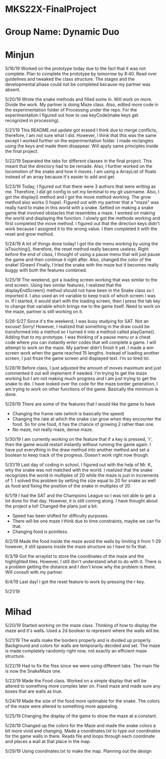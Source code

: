 # MKS22X-FinalProject

# Group Name: Dynamic Duo
# Minjun
5/16/19
Worked on the prototype today due to the fact that it was not complete. Plan to complete the prototype by tomorrow by 8:40.
Read over guidelines and tweaked the class structure. The stages and the developmental phase could not be completed because my partner was absent.

5/20/19
Wrote the snake methods and filled some in. Will work on more. Divide the work. My partner is doing Maze class. Also, edited more code in the experimentation folder of Processing under the repo. For the experimentation I figured out how to use keyCode(make keys get recognized in processing).

5/21/19
This README.md update got erased I think due to merge conflicts, therefore, I am not sure what I did. However, i think that this was the same except I worked further on the experimentation folder. I made rectangles using the keys and made them disappear. Will apply same principles inside the final project.

5/22/19
Separated the tabs for different classes in the final project. This meant that the directory had to be remade. Also, I further worked on the locomotion of the snake and how it moves. I am using a ArrayList of floats instead of an array because it's easier to add and get.

5/23/19
Today, I figured out that there were 3 authors that were writing as me. Therefore, I did git config to set my terminal to my git username. Also, I got the display() method and I got the move method working. The grow method also works (I hope). Figured out with my partner that a "maze" was really hard to make in this world with a snake. Settled on making a snake game that involved obstacles that resembles a maze. I worked on making the world and displaying the function. I slowly got the methods working and first completed the move method. I figured out that the direction keys didn't work because I assigned it to the wrong value. I then completed it with the reset and grow method.

5/24/19
A lot of things done today! I got the die menu working by using the isTouching(), therefore, the reset method really became useless. Right before the end of class, I thought of using a pause menu that will just pause the game and then continue it right after. Also, changed the color of the snake! (Green) Finally, I tried the snake with the maze but it becomes really buggy with both the features combined.

5/25/19
The weekend, got a loading screen working that was similar to the end screen. Using two similar features, I realized that the displayEndScreen() method should not have been in the Snake class so I imported it. I also used an int variable to keep track of which screen I was in. If I started, it would start with the loading screen, then I press the tab key to change that variable which brings me to the game itself. Need to work on the maze, partner is still working on it.

5/26-5/27
Since it's the weekend, I was busy studying for SAT. Not an excuse! Sorry!
However, I realized that something in the draw could be transformed into a method so I turned it into a method called playGame(). Adding that to my prototype.
I was thinking of a pause menu or a cheat code where you can instantly enter codes that will complete a game.
I will attempt to work on the maze. My partner didn't finish it yet. I made a win screen work when the game reached 15 lengths. Instead of loading another screen, I just froze the game screen and displayed text. I'm so tired lol.

5/28/19
Before class, I just adjusted the amount of moves maximum and just commented it out will implement if needed. I'm trying to get the maze working but I am not making much progress and I am just trying to get the snake to die. I have looked over the code for the maze border generation, I am trying to work on other functions of the game. Basically the minimum is done.

5/29/19
There are some of the features that I would like the game to have
- Changing the frame rate (which is basically the speed)
- Changing the rate at which the snake can grow when they encounter the food. So for one food, it has the chance of growing 2 rather than one.
- No maze, not really maze, dense maze.

5/30/19
I am currently working on the feature that if a key is pressed, 'r', then the game would restart instantly without running the game again. I have put everything in the draw method into another method and set a boolean to keep track of the progress. Doesn't work right now though.

5/31/19
Last day of coding in school, I figured out with the help of Mr. K, why the snake was not matched with the world. I realized that the snake recognizes the world in multiples of 20 while the maze is just in increments of 1. I solved this problem by setting the size equal to 20 for snake as well as food and fixing the position of the snake in multiples of 20.

6/1/19
I had the SAT and the Champions League so I was not able to get a lot done for that day. However, it is still coming along. I have thought about the project a lot!
Changed the plans just a bit.
- Speed has been shifted for difficulty purposes.
- There will be one maze I think due to time constraints, maybe we can fix that.
- Changing food is pointless.

6/2/19
Made the food inside the maze avoid the walls by limiting it from 1-29 however, it still spawns inside the maze structure so I have to fix that.

6/3/19
Got the arraylist to store the coordinates of the maze and the highlighted tiles. However, I still don't understand what to do with it. There is a problem getting the distance and I don't know why the problem is there. Will consult with my partner.

6/4/19
Last day! I got the reset feature to work by pressing the r key. 

5/21/19
# Mihad
5/20/19
Started working on the maze class. Thinking of how to display the maze and it's walls. Used a 2d boolean to represent where the walls will be.

5/21/19
The walls make the borders properly and is divided up properly. Background and colors for walls are temporarily decided and set. The maze is made completely randomly right now, not exactly an efficient maze structure.

5/22/19
Had to fix the files since we were using different tabs. The main file is now the SnakeMaze one.

5/23/19
Made the Food class. Worked on a simple display that will be altered to something more complex later on.
Fixed maze and made sure any boxes that are walls as true.

5/24/19
Made the size of the food more optimable for the snake.
The colors of the maze were altered to something more appealing.

5/25/19
Changing the display of the game to show the maze at a constant.

5/28/19
Changed up the colors for the Maze and made the snake colors a bit more vivid and changing.
Made a coordinates.txt to type out coordinates for the game walls in there.
Reads file and loops through each coordinate and places a wall at that place in the map.

5/29/19
Using coordinates.txt to make the map. Planning out the design
